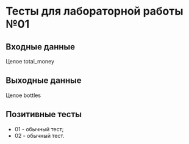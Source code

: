 # Тесты для лабораторной работы №01

## Входные данные
Целое total_money

## Выходные данные
Целое bottles

## Позитивные тесты
- 01 - обычный тест;
- 02 - обычный тест.
